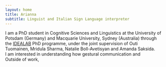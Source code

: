 ```yaml
---
layout: home
title: Arianna
subtitle: Linguist and Italian Sign Language interpreter
---
```


I am a PhD student in Cognitive Sciences and Linguistics at the University of Potsdam (Germany) and Macquarie University, Sydney (Australia)  through the [IDEALAB](https://phd-idealab.com/) PhD programme, under the joint supervision of Outi Tuomainen, Mridula Sharma, Natalie Boll-Avetisyan and Amanda Saksida.  
I am interested in understanding how gestural communication and  
Outside of work, 

